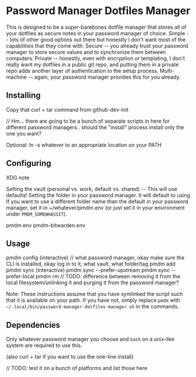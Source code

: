 # Password Manager Dotfiles Manager

This is designed to be a super-barebones dotfile manager that stores all of your dotfiles as secure notes in your password manager of choice.
Simple -- lots of other good options out there but honestly I don't want most of the capabilities that they come with.
Secure -- you already trust your password manager to store secure values and to synchronize them between computers.
Private -- honestly, even with encryption or templating, I don't really want my dotfiles in a public git repo, and putting them in a private repo adds another layer of authentication to the setup process.
Multi-machine -- again, your password manager provides this for you already.

## Installing

Copy that curl + tar command from github-dev-init

// Hm... there are going to be a bunch of separate scripts in here for different password managers.. should the "install" process install only the one you want?

Optional: ln -s whatever to an appropriate location on your PATH

## Configuring

XDG note

Setting the vault (personal vs. work, default vs. shared) -- This will use defaults!
Setting the folder in your password manager.
It will default to using 
If you want to use a different folder name than the default in your password manager, set it in ~/whatever/pmdm.env (or just set it in your environment under `PMDM_SOMEWHASSIT`).

pmdm.env
pmdm-bitwarden.env


## Usage

pmdm config (interactive)
  // what password manager, okay make sure the CLI is installed, okay log in to it, what vault, what folder/tag
pmdm add <path>
pmdm sync (interactive)
pmdm sync --prefer-upstream
pmdm sync --prefer-local
pmdm rm <path>
// TODO: difference between removing it from the local filesystem/unlinking it and purging it from the password manager?

Note: These instructions assume that you have symlinked the script such that it is available on your path.
If you have not, simply replace `pmdm` with `~/.local/bin/password-manager-dotfiles-manager.sh` in the commands.

## Dependencies

Only whatever password manager you choose and `bash` on a unix-like system are required to use this.

(also curl + tar if you want to use the one-line install)

// TODO: test it on a bunch of platforms and list those here


